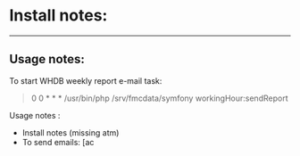 Install notes:
==============
<to be filled>

---

Usage notes:
------------

To start WHDB weekly report e-mail task:
> 0 0 * * * /usr/bin/php /srv/fmcdata/symfony workingHour:sendReport


Usage notes :
- Install notes (missing atm)
- To send emails: [ac
